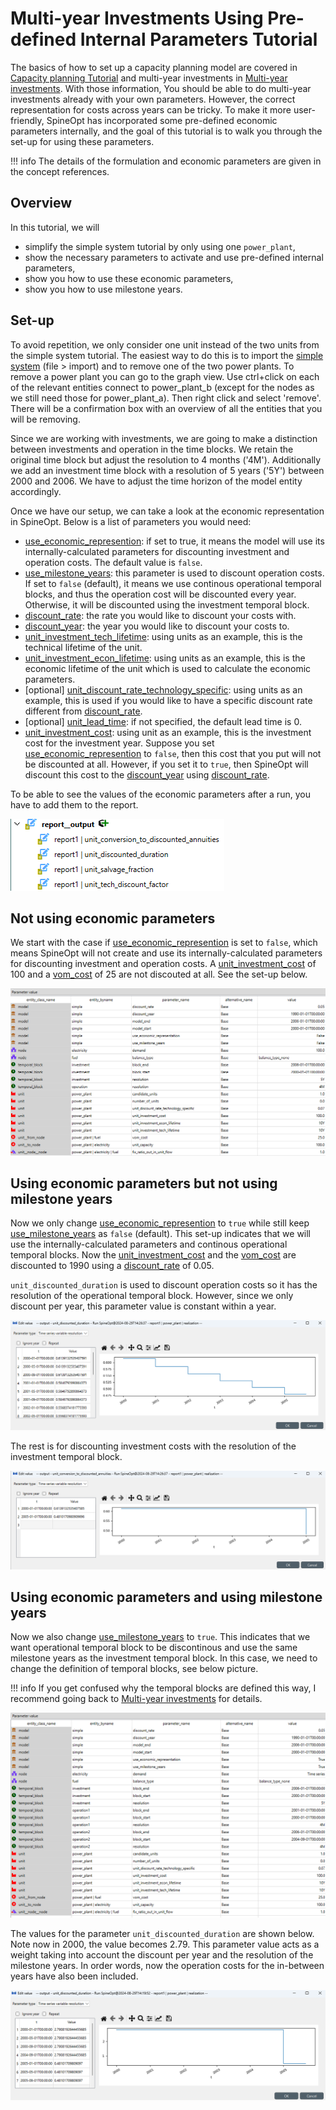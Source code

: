 # Multi-year Investments Using Pre-defined Internal Parameters Tutorial

The basics of how to set up a capacity planning model are covered in [Capacity planning Tutorial](https://spine-tools.github.io/SpineOpt.jl/latest/tutorial/capacity_planning/) and multi-year investments in [Multi-year investments](https://spine-tools.github.io/SpineOpt.jl/latest/tutorial/capacity_planning/#Multi-year-investments). With those information, You should be able to do multi-year investments already with your own parameters. However, the correct representation for costs across years can be tricky. To make it more user-friendly, SpineOpt has incorporated some pre-defined economic parameters internally, and the goal of this tutorial is to walk you through the set-up for using these parameters.

!!! info
    The details of the formulation and economic parameters are given in the concept references.

## Overview
In this tutorial, we will
- simplify the simple system tutorial by only using one `power_plant`,
- show the necessary parameters to activate and use pre-defined internal parameters,
- show you how to use these economic parameters,
- show you how to use milestone years. 

## Set-up
To avoid repetition, we only consider one unit instead of the two units from the simple system tutorial. The easiest way to do this is to import the [simple system](https://github.com/spine-tools/SpineOpt.jl/blob/master/examples/simple_system.json) (file > import) and to remove one of the two power plants. To remove a power plant you can go to the graph view. Use ctrl+click on each of the relevant entities connect to power_plant_b (except for the nodes as we still need those for power_plant_a). Then right click and select 'remove'. There will be a confirmation box with an overview of all the entities that you will be removing.

Since we are working with investments, we are going to make a distinction between investments and operation in the time blocks. We retain the original time block but adjust the resolution to 4 months ('4M'). Additionally we add an investment time block with a resolution of 5 years ('5Y') between 2000 and 2006. We have to adjust the time horizon of the model entity accordingly.

Once we have our setup, we can take a look at the economic representation in SpineOpt. Below is a list of parameters you would need:
- [use\_economic\_represention](@ref): if set to true, it means the model will use its internally-calculated parameters for discounting investment and operation costs. The default value is `false`.
- [use\_milestone\_years](@ref): this parameter is used to discount operation costs. If set to `false` (default), it means we use continous operational temporal blocks, and thus the operation cost will be discounted every year. Otherwise, it will be discounted using the investment temporal block.   
- [discount\_rate](@ref): the rate you would like to discount your costs with.
- [discount\_year](@ref): the year you would like to discount your costs to.
- [unit\_investment\_tech\_lifetime](@ref): using units as an example, this is the technical lifetime of the unit.
- [unit\_investment\_econ\_lifetime](@ref): using units as an example, this is the economic lifetime of the unit which is used to calculate the economic parameters.
- [optional] [unit\_discount\_rate\_technology\_specific](@ref): using units as an example, this is used if you would like to have a specific discount rate different from [discount\_rate](@ref).
- [optional] [unit\_lead\_time](@ref): if not specified, the default lead time is 0. 
- [unit\_investment\_cost](@ref): using unit as an example, this is the investment cost for the investment year. Suppose you set [use\_economic\_represention](@ref) to `false`, then this cost that you put will not be discounted at all. However, if you set it to `true`, then SpineOpt will discount this cost to the [discount\_year](@ref) using [discount\_rate](@ref).

To be able to see the values of the economic parameters after a run, you have to add them to the report. 

![image](figs_multi-year/report.png)

## Not using economic parameters
We start with the case if [use\_economic\_represention](@ref) is set to `false`, which means SpineOpt will not create and use its internally-calculated parameters for discounting investment and operation costs. A [unit\_investment\_cost](@ref) of 100 and a [vom\_cost](@ref) of 25 are not discouted at all. See the set-up below.

![image](figs_multi-year/use_economic_rep_false.png)

## Using economic parameters but not using milestone years
Now we only change [use\_economic\_represention](@ref) to `true` while still keep [use\_milestone\_years](@ref) as `false` (default). This set-up indicates that we will use the internally-calculated parameters and continous operational temporal blocks. Now the [unit\_investment\_cost](@ref) and the [vom\_cost](@ref) are discounted to 1990 using a [discount\_rate](@ref) of 0.05.

`unit_discounted_duration` is used to discount operation costs so it has the resolution of the operational temporal block. However, since we only discount per year, this parameter value is constant within a year.

![image](figs_multi-year/unit_discounted_duration.png)

The rest is for discounting investment costs with the resolution of the investment temporal block.

![image](figs_multi-year/unit_conversion_to_discounted_annuities.png)

## Using economic parameters and using milestone years
Now we also change [use\_milestone\_years](@ref) to `true`. This indicates that we want operational temporal block to be discontinous and use the same milestone years as the investment temporal block. In this case, we need to change the definition of temporal blocks, see below picture. 

!!! info
    If you get confused why the temporal blocks are defined this way, I recommend going back to [Multi-year investments](https://spine-tools.github.io/SpineOpt.jl/latest/tutorial/capacity_planning/#Multi-year-investments) for details.

![image](figs_multi-year/use_milestone_true.png)

The values for the parameter `unit_discounted_duration` are shown below. Note now in 2000, the value becomes 2.79. This parameter value acts as a weight taking into account the discount per year and the resolution of the milestone years. In order words, now the operation costs for the in-between years have also been included.

![image](figs_multi-year/unit_discounted_duration_milestone.png)